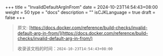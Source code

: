 +++
title = "InvalidDefaultArgInFrom"
date = 2024-10-23T14:54:43+08:00
weight = 50
type = "docs"
description = ""
isCJKLanguage = true
draft = false
+++

> 原文: [https://docs.docker.com/reference/build-checks/invalid-default-arg-in-from/](https://docs.docker.com/reference/build-checks/invalid-default-arg-in-from/)
>
> 收录该文档的时间：`2024-10-23T14:54:43+08:00`
